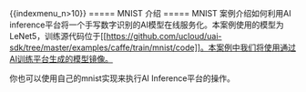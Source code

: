 {{indexmenu_n>10}}
===== MNIST 介绍 =====
MNIST 案例介绍如何利用AI inference平台将一个手写数字识别的AI模型在线服务化。本案例使用的模型为LeNet5，训练源代码位于[[https://github.com/ucloud/uai-sdk/tree/master/examples/caffe/train/mnist/code]]。本案例中我们将使用通过AI训练平台生成的模型镜像。

你也可以使用自己的mnist实现来执行AI Inference平台的操作。